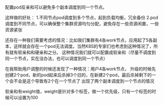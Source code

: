 配置pod反亲和可以避免多个副本调度到同一个节点。

这样做的好处：
1.不同节点pod调度到多个节点，起到负载均衡，冗余备份
2.pod调度到不同节点，可以确保整个集群资源均匀分配，避免存在一些资源闲置，一些资源紧张

还存在一种我们需要考虑的情况：比如我们集群有4各work节点，应用起了5各副本，这样就会存在一个pod无法调度。当然K8S的专家们也考虑到这种情况了，所有就有软亲和和硬亲和之分。
这种情况我们就可以配置成软亲和（尽量不调度到同一个节点，实在没办法，也可以调度到同一个节点）

在我帮助用户调整的时候还发现了一种情况：用户4各work节点，
升级的时候先创建2个pod，新的pod起来后杀掉3个旧的，在新建2个pod，最后杀掉剩下的一个会不会是这个导致有2个在一个节点了
出现了两个副本调度到一个节点的情况


软亲和有weight值，weight是针对多个标签，做一个优先级，只有一个标签的时候可以设置为100
